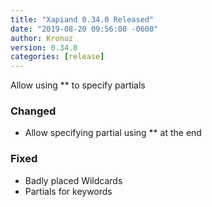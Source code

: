 ```yaml
---
title: "Xapiand 0.34.0 Released"
date: "2019-08-20 09:56:00 -0600"
author: Kronuz
version: 0.34.0
categories: [release]
---
```


Allow using ** to specify partials


### Changed
- Allow specifying partial using ** at the end

### Fixed
- Badly placed Wildcards
- Partials for keywords
